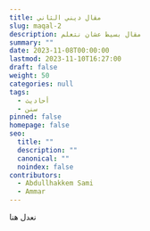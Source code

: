 ```yaml
---
title: مقال ديني الثاني
slug: maqal-2
description: مقال بسيط عشان نتعلم
summary: ""
date: 2023-11-08T00:00:00
lastmod: 2023-11-10T16:27:00
draft: false
weight: 50
categories: null
tags:
  - أحاديث
  - سنن
pinned: false
homepage: false
seo:
  title: ""
  description: ""
  canonical: ""
  noindex: false
contributors:
  - Abdullhakkem Sami
  - Ammar
---
```

نعدل هنا

